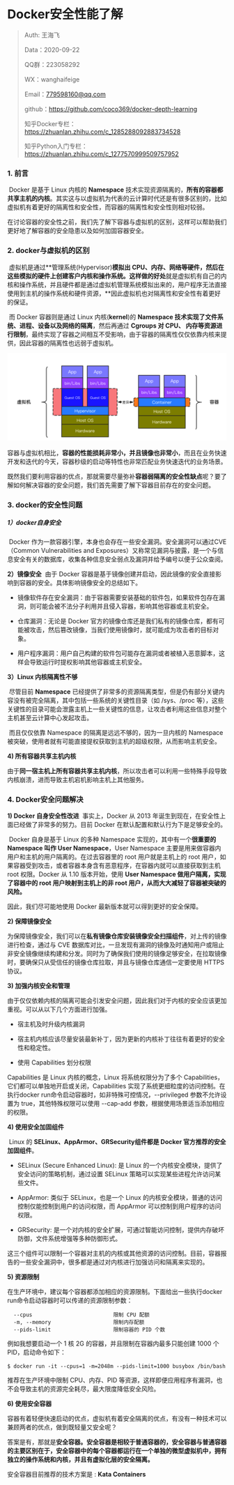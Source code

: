 # Docker安全性能了解

> Auth: 王海飞
>
> Data：2020-09-22
>
> QQ群：223058292
>
> WX：wanghaifeige
>
> Email：779598160@qq.com
>
> github：https://github.com/coco369/docker-depth-learning
>
> 知乎Docker专栏：<https://zhuanlan.zhihu.com/c_1285288092883734528>
>
> 知乎Python入门专栏：<https://zhuanlan.zhihu.com/c_1277570999509757952>

### 1. 前言

​	Docker 是基于 Linux 内核的 **Namespace** 技术实现资源隔离的，**所有的容器都共享主机的内核**。其实这与以虚拟机为代表的云计算时代还是有很多区别的，比如虚拟机有着更好的隔离性和安全性，而容器的隔离性和安全性则相对较弱。

​	在讨论容器的安全性之前，我们先了解下容器与虚拟机的区别，这样可以帮助我们更好地了解容器的安全隐患以及如何加固容器安全。

### 2. docker与虚拟机的区别

​	虚拟机是通过**管理系统(Hypervisor)**模拟出 CPU、内存、网络等硬件，然后在这些模拟的硬件上创建客户内核和操作系统。这样做的好处**就是虚拟机有自己的内核和操作系统，并且硬件都是通过虚拟机管理系统模拟出来的，用户程序无法直接使用到主机的操作系统和硬件资源，**因此虚拟机也对隔离性和安全性有着更好的保证。

​	而 Docker 容器则是通过 Linux 内核(**kernel**)的 **Namespace 技术实现了文件系统、进程、设备以及网络的隔离**，然后再通过 **Cgroups 对 CPU、 内存等资源进行限制**，最终实现了容器之间相互不受影响，由于容器的隔离性仅仅依靠内核来提供，因此容器的隔离性也远弱于虚拟机。

![](images/7.docker与虚拟机的区别.png)

​	容器与虚拟机相比，**容器的性能损耗非常小，并且镜像也非常小**，而且在业务快速开发和迭代的今天，容器秒级的启动等特性也非常匹配业务快速迭代的业务场景。

​	既然我们要利用容器的优点，那就需要尽量弥补**容器弱隔离的安全性缺点**呢？要了解如何解决容器的安全问题，我们首先需要了解下容器目前存在的安全问题。

### **3. docker的安全性问题**

##### 1）docker自身安全

​	Docker 作为一款容器引擎，本身也会存在一些安全漏洞。安全漏洞可以通过CVE（Common Vulnerabilities and Exposures）又称常见漏洞与披露，是一个与信息安全有关的数据库，收集各种信息安全弱点及漏洞并给予编号以便于公众查阅。

**2）镜像安全**
​	由于 Docker 容器是基于镜像创建并启动，因此镜像的安全直接影响到容器的安全。具体影响镜像安全的总结如下。

- 镜像软件存在安全漏洞：由于容器需要安装基础的软件包，如果软件包存在漏洞，则可能会被不法分子利用并且侵入容器，影响其他容器或主机安全。

- 仓库漏洞：无论是 Docker 官方的镜像仓库还是我们私有的镜像仓库，都有可能被攻击，然后篡改镜像，当我们使用镜像时，就可能成为攻击者的目标对象。

- 用户程序漏洞：用户自己构建的软件包可能存在漏洞或者被植入恶意脚本，这样会导致运行时提权影响其他容器或主机安全。

**3）Linux 内核隔离性不够**

​	尽管目前 **Namespace** 已经提供了非常多的资源隔离类型，但是仍有部分关键内容没有被完全隔离，其中包括一些系统的关键性目录（如 /sys、/proc 等），这些关键性的目录可能会泄露主机上一些关键性的信息，让攻击者利用这些信息对整个主机甚至云计算中心发起攻击。

​	而且仅仅依靠 Namespace 的隔离是远远不够的，因为一旦内核的 Namespace 被突破，使用者就有可能直接提权获取到主机的超级权限，从而影响主机安全。

**4) 所有容器共享主机内核**

​	由于**同一宿主机上所有容器共享主机内核**，所以攻击者可以利用一些特殊手段导致内核崩溃，进而导致主机宕机影响主机上其他服务。

### 4. Docker安全问题解决


**1) Docker 自身安全性改进**
​	事实上，Docker 从 2013 年诞生到现在，在安全性上面已经做了非常多的努力。目前 Docker 在默认配置和默认行为下是足够安全的。

​	Docker 自身是基于 Linux 的多种 Namespace 实现的，其中有一个**很重要的 Namespace 叫作 User Namespace**，User Namespace 主要是用来做容器内用户和主机的用户隔离的。在过去容器里的 root 用户就是主机上的 root 用户，如果容器受到攻击，或者容器本身含有恶意程序，在容器内就可以直接获取到主机 root 权限。Docker 从 1.10 版本开始，使用 **User Namespace 做用户隔离，实现了容器中的 root 用户映射到主机上的非 root 用户，从而大大减轻了容器被突破的风险。**

因此，我们尽可能地使用 Docker 最新版本就可以得到更好的安全保障。

**2) 保障镜像安全**

​	为保障镜像安全，我们可以在**私有镜像仓库安装镜像安全扫描组件**，对上传的镜像进行检查，通过与 CVE 数据库对比，一旦发现有漏洞的镜像及时通知用户或阻止非安全镜像继续构建和分发。同时为了确保我们使用的镜像足够安全，在拉取镜像时，要确保只从受信任的镜像仓库拉取，并且与镜像仓库通信一定要使用 HTTPS 协议。

**3) 加强内核安全和管理**

​	由于仅仅依赖内核的隔离可能会引发安全问题，因此我们对于内核的安全应该更加重视。可以从以下几个方面进行加强。

- 宿主机及时升级内核漏洞

- 宿主机内核应该尽量安装最新补丁，因为更新的内核补丁往往有着更好的安全性和稳定性。

- 使用 Capabilities 划分权限


Capabilities 是 Linux 内核的概念，Linux 将系统权限分为了多个 Capabilities，它们都可以单独地开启或关闭，Capabilities 实现了系统更细粒度的访问控制。在执行docker run命令启动容器时，如非特殊可控情况，--privileged 参数不允许设置为 true，其他特殊权限可以使用 --cap-add 参数，根据使用场景适当添加相应的权限。

**4) 使用安全加固组件**

​	Linux 的 **SELinux、AppArmor、GRSecurity组件都是 Docker 官方推荐的安全加固组件**。

- SELinux (Secure Enhanced Linux): 是 Linux 的一个内核安全模块，提供了安全访问的策略机制，通过设置 SELinux 策略可以实现某些进程允许访问某些文件。

- AppArmor: 类似于 SELinux，也是一个 Linux 的内核安全模块，普通的访问控制仅能控制到用户的访问权限，而 AppArmor 可以控制到用户程序的访问权限。

- GRSecurity: 是一个对内核的安全扩展，可通过智能访问控制，提供内存破坏防御，文件系统增强等多种防御形式。


这三个组件可以限制一个容器对主机的内核或其他资源的访问控制。目前，容器报告的一些安全漏洞中，很多都是通过对内核进行加强访问和隔离来实现的。

**5) 资源限制**

​	在生产环境中，建议每个容器都添加相应的资源限制。下面给出一些执行docker run命令启动容器时可以传递的资源限制参数：

```
  --cpus                          限制 CPU 配额
  -m, --memory                    限制内存配额
  --pids-limit                    限制容器的 PID 个数
```

例如我想要启动一个 1 核 2G 的容器，并且限制在容器内最多只能创建 1000 个 PID，启动命令如下：

```
$ docker run -it --cpus=1 -m=2048m --pids-limit=1000 busybox /bin/bash
```

推荐在生产环境中限制 CPU、内存、PID 等资源，这样即便应用程序有漏洞，也不会导致主机的资源完全耗尽，最大限度降低安全风险。

**6) 使用安全容器**

​	容器有着轻便快速启动的优点，虚拟机有着安全隔离的优点，有没有一种技术可以兼顾两者的优点，做到既轻量又安全呢？

​	答案是有，那就是**安全容器。安全容器是相较于普通容器的，安全容器与普通容器的主要区别在于，安全容器中的每个容器都运行在一个单独的微型虚拟机中，拥有独立的操作系统和内核，并且有虚拟化层的安全隔离。**

安全容器目前推荐的技术方案是 : **Kata Containers**


